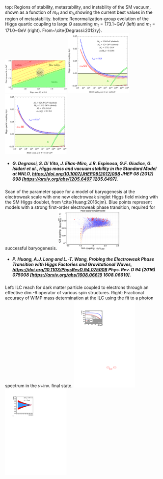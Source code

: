 
 
top: Regions of stability, metastability, and instability of the SM vacuum, shown as a function of $m_H$ and $m_t$,showing the current best values in the region of metastability. bottom: Renormalization-group evolution of the Higgs quartic coupling to large $Q$ assuming $m_t = 173.1$~GeV (left) and $m_t = 171.0$~GeV (right). From~\cite{Degrassi:2012ry}. 
[<img src="figures/deadoraliveG2012.png" width="200" />](figures/deadoraliveG2012.pdf) 
[<img src="figures/runeff.png" width="200" />](figures/runeff.pdf) 
[<img src="figures/runeff2.png" width="200" />](figures/runeff2.pdf) 

- ##### G. Degrassi, S. Di Vita, J. Elias-Miro, J.R. Espinosa, G.F. Giudice, G. Isidori et al., Higgs mass and vacuum stability in the Standard Model at NNLO, https://doi.org/10.1007/JHEP08(2012)098 JHEP   08 (2012) 098 [https://arxiv.org/abs/1205.6497  1205.6497].  



 
Scan of the parameter space for a model of baryogenesis at the electroweak scale with one new electroweak singlet Higgs field mixing with the SM Higgs doublet, from \cite{Huang:2016cjm}. Blue points represent models with a strong first-order electroweak phase transition, required for successful baryogenesis.
[<img src="figures/Huang-2.png" width="200" />](figures/Huang-2.pdf) 

- ##### P. Huang, A.J. Long and L.-T. Wang, Probing the Electroweak Phase Transition with Higgs Factories and Gravitational Waves, https://doi.org/10.1103/PhysRevD.94.075008 Phys. Rev. D   94 (2016) 075008 [https://arxiv.org/abs/1608.06619  1608.06619].  



 
Left: ILC reach for dark matter particle coupled to electrons through an effective dim.-6 operator of various spin structures. Right: Fractional accuracy of WIMP mass determination at the ILC using the fit to a photon spectrum in the $\gamma+$inv. final state.
[<img src="figures/ILC_WIMP_EFT_Reach.png" width="200" />](figures/ILC_WIMP_EFT_Reach.pdf) 
[<img src="figures/ILC_WIMP_Mass.png" width="200" />](figures/ILC_WIMP_Mass.pdf) 


